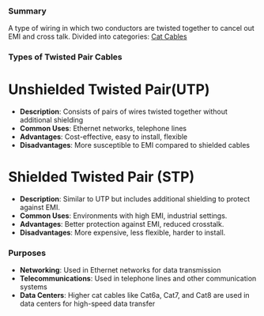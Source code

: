 ### Summary
A type of wiring in which two conductors are twisted together to cancel out EMI and cross talk.  Divided into categories: [Cat Cables](catCables.md)

### Types of Twisted Pair Cables
#  Unshielded Twisted Pair(UTP)
- **Description**: Consists of pairs of wires twisted  together without additional shielding
- **Common Uses**: Ethernet networks, telephone lines
- **Advantages**: Cost-effective, easy to install, flexible
- **Disadvantages**: More susceptible to EMI compared to shielded cables

# Shielded Twisted Pair (STP)
- **Description**: Similar to UTP but includes additional shielding to protect against EMI.
- **Common Uses**: Environments with high EMI, industrial settings.
- **Advantages**: Better protection against EMI, reduced crosstalk.
- **Disadvantages**: More expensive, less flexible, harder to install.

### Purposes
- **Networking**: Used in Ethernet networks for data transmission
- **Telecommunications**: Used in telephone lines and other communication systems
- **Data Centers**: Higher cat cables like Cat6a, Cat7, and Cat8 are used in data centers for high-speed data transfer
